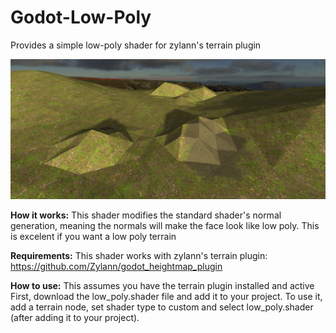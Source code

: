 # Godot-Low-Poly
Provides a simple low-poly shader for zylann's terrain plugin

![Screenshot](screenshot.png)

**How it works:**
This shader modifies the standard shader's normal generation, meaning the normals will make the face look like low poly.
This is excelent if you want a low poly terrain

**Requirements:**
This shader works with zylann's terrain plugin:
https://github.com/Zylann/godot_heightmap_plugin

**How to use:**
This assumes you have the terrain plugin installed and active
First, download the low_poly.shader file and add it to your project.
To use it, add a terrain node, set shader type to custom and select low_poly.shader (after adding it to your project).
